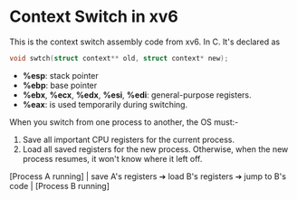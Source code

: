 # Context Switch in xv6

This is the context switch assembly code from xv6. In C. It's declared as
```c
void swtch(struct context** old, struct context* new);
```

- **%esp**: stack pointer
- **%ebp**: base pointer
- **%ebx**, **%ecx**, **%edx**, **%esi**, **%edi**: general-purpose registers.
- **%eax**: is used temporarily during switching.

When you switch from one process to another, the OS must:-
1. Save all important CPU registers for the current process.
2. Load all saved registers for the new process.
Otherwise, when the new process resumes, it won't know where it left off.



[Process A running]
    |
save A's registers ➔ load B's registers ➔ jump to B's code
    |
[Process B running]
